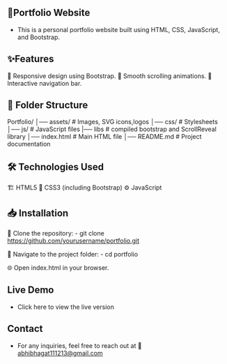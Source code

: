 ## 🚀Portfolio Website

- This is a personal portfolio website built using HTML, CSS, JavaScript, and Bootstrap.

## ✨Features

📱 Responsive design using Bootstrap.
🔄 Smooth scrolling animations.
🧭 Interactive navigation bar.

## 📂 Folder Structure

Portfolio/
│── assets/               # Images, SVG icons,logos
│── css/                  # Stylesheets
│── js/                   # JavaScript files
|── libs                  # compiled bootstrap and ScrollReveal library
│── index.html            # Main HTML file
│── README.md             # Project documentation


## 🛠 Technologies Used

🏗  HTML5
🎨 CSS3 (including Bootstrap)
⚙️ JavaScript


## 📥 Installation

📌 Clone the repository:
    - git clone https://github.com/yourusername/portfolio.git

📂 Navigate to the project folder:
    - cd portfolio

🌐 Open index.html in your browser.

## Live Demo

- Click here to view the live version

## Contact

- For any inquiries, feel free to reach out at 📩abhibhagat111213@gmail.com